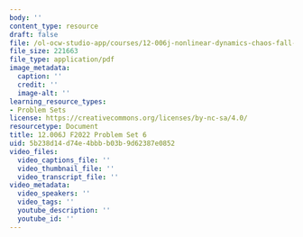 ```yaml
---
body: ''
content_type: resource
draft: false
file: /ol-ocw-studio-app/courses/12-006j-nonlinear-dynamics-chaos-fall-2022/mit12_006jf22_ps6.pdf
file_size: 221663
file_type: application/pdf
image_metadata:
  caption: ''
  credit: ''
  image-alt: ''
learning_resource_types:
- Problem Sets
license: https://creativecommons.org/licenses/by-nc-sa/4.0/
resourcetype: Document
title: 12.006J F2022 Problem Set 6
uid: 5b238d14-d74e-4bbb-b03b-9d62387e0852
video_files:
  video_captions_file: ''
  video_thumbnail_file: ''
  video_transcript_file: ''
video_metadata:
  video_speakers: ''
  video_tags: ''
  youtube_description: ''
  youtube_id: ''
---
```

